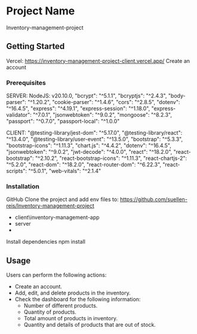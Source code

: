 # Project Name
Inventory-management-project

## Getting Started
Vercel:
https://inventory-management-project-client.vercel.app/
Create an account

### Prerequisites
SERVER:
NodeJS: v20.10.0,
"bcrypt": "^5.1.1",
"bcryptjs": "^2.4.3",
"body-parser": "^1.20.2",
"cookie-parser": "^1.4.6",
"cors": "^2.8.5",
"dotenv": "^16.4.5",
"express": "^4.19.1",
"express-session": "^1.18.0",
"express-validator": "^7.0.1",
"jsonwebtoken": "^9.0.2",
"mongoose": "^8.2.3",
"passport": "^0.7.0",
"passport-local": "^1.0.0"

CLIENT:
 "@testing-library/jest-dom": "^5.17.0",
 "@testing-library/react": "^13.4.0",
 "@testing-library/user-event": "^13.5.0",
 "bootstrap": "^5.3.3",
 "bootstrap-icons": "^1.11.3",
 "chart.js": "^4.4.2",
 "dotenv": "^16.4.5",
 "jsonwebtoken": "^9.0.2",
 "jwt-decode": "^4.0.0",
 "react": "^18.2.0",
 "react-bootstrap": "^2.10.2",
 "react-bootstrap-icons": "^1.11.3",
 "react-chartjs-2": "^5.2.0",
 "react-dom": "^18.2.0",
 "react-router-dom": "^6.22.3",
 "react-scripts": "^5.0.1",
 "web-vitals": "^2.1.4"

### Installation
GitHub
Clone the project and add env files to:
https://github.com/suellen-reis/Inventory-management-project
- client\inventory-management-app
- server
- 
Install dependencies
npm install

## Usage
Users can perform the following actions:
- Create an account.
- Add, edit, and delete products in the inventory.
- Check the dashboard for the following information:
  - Number of different products.
  - Quantity of products.
  - Total amount of products in inventory.
  - Quantity and details of products that are out of stock.
